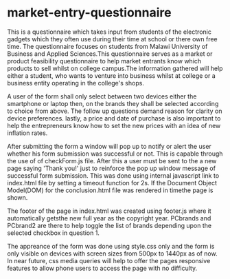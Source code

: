 # market-entry-questionnaire
This is a questionnaire which takes input from students of the electronic gadgets 
which they often use during their time at school or there own free time. The 
questionnaire focuses on students from Malawi University of Business and Applied 
Sciences.This questionnaire serves as a market or product feasibility questionnaire 
to help market entrants know which products to sell whilst on college campus.The 
information gathered will help either a student, who wants to venture into business 
whilst at college or a business entity operating in the college's shops.

A user of the form shall only select between two devices either the smartphone or 
laptop then, on the brands they shall be selected according to choice from above.
The follow up questions demand reason for clarity on device preferences. lastly, a 
price and date of purchase is also important to help the entrepreneurs know how to 
set the new prices with an idea of new inflation rates.  
 
After submitting the form a window will pop up to notify or alert the user whether 
his form submission was successful or not. This is capable through the use of of 
checkForm.js file. After this a user must be sent to the a new page saying 'Thank 
you!' just to reinforce the pop up window message of successful form submission. 
This was done using internal javascript link to index.html file by setting a 
timeout function for 2s. If the Document Object Model(DOM) for the conclusion.html 
file was rendered in timethe page is shown.

The footer of the page in index.html was created using footer.js where it 
automatically getsthe new full year as the copyright year. PCbrands and PCbrand2 are 
there to help toggle the list of brands depending upon the selected checkbox in 
question 1.

The appreance of the form was done using style.css only and the form is only visible 
on devices with screen sizes from 500px to 1440px as of now. In near future, css 
media queries will help to offer the pages responsive features to allow phone users 
to access the page with no difficulty.  
